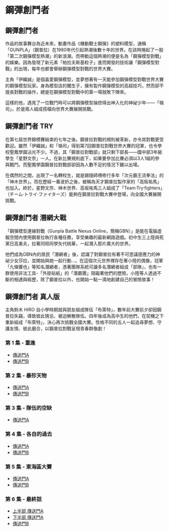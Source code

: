 # 鋼彈創鬥者

## 鋼彈創鬥者
  作品的故事舞台為近未來，動畫作品《機動戰士鋼彈》的塑料模型，通稱「GUNPLA」（鋼普拉）在1980年代引起熱潮後數十年的世界。在該時捲起了一股「第二次鋼彈模型熱潮」的新浪潮。而帶動這個熱潮的便是名為「鋼彈模型對戰」的娛樂。因為發現了新元素「帕拉夫斯基粒子」進而開發的技術讓「鋼彈模型對戰」的出現，每年也都會舉辦鋼彈模型對戰的世界大賽。

  主角「伊織誠」是個喜愛鋼彈模型，並夢想著有一天能參加鋼彈模型對戰世界大賽的鋼彈模型玩家。身為模型店的獨生子，擁有製作鋼彈模型的高超技巧，然而卻不擅長對戰的操作，總是在鋼彈模型對戰中的第一場就敗下陣來。

  這樣的他，遇見了一位戰鬥時可以將鋼彈模型操控得出神入化的神祕少年——「嶺司」，於是兩人組成搭檔向世界大賽展開挑戰。

## 鋼彈創鬥者 TRY
  在第七屆世界錦標賽結束的七年之後。鋼普拉對戰的規則被革新，亦令其對戰更受歡迎。雖然「伊織誠」和「嶺司」得到第7回鋼普拉對戰世界大賽的冠軍，也令學校聖鳳學園沾光不少。不過，其「鋼普拉對戰部」就只剩下部長——國中部3年級學生「星野文奈」一人。在新比賽規則底下，如果要參加比賽必須以3人1組的參與戰鬥。而聖鳳學園鋼普拉對戰部卻因為人數不足的情況下難以出場。

  在偶然的之間，出現了一名轉校生，就是跟隨師傅修行多年「次元霸王流拳法」的「神木世界」。而在歷經一番波折之後，被稱為天才鋼普拉製作家的「高阪祐馬」也加入。終於，星野文奈、神木世界、高坂祐馬三人組成了「Team·Try·fighters」（チーム‧トライ‧ファイターズ）能夠在鋼普拉對戰大賽中登場，向全國大賽展開挑戰。

## 鋼彈創鬥者 潛網大戰
  「鋼彈模型連線對戰（Gunpla Battle Nexus Online，簡稱GBN）」是能在電腦虛擬空間內使用鋼普拉執行各種任務，享受樂趣的最新網路遊戲。初中生三上陸與死黨日高勇夫，拉著同班同學矢代桃華，一起潛入那片廣大的世界。

  他們成為GBN內的居民「潛網者」後，認識了對鋼普拉有著不可思議感應力的神祕少女莎拉，並開始與她一起行動…。在這個次元世界裡存在著小陸的偶像，冠軍「九條響也」等知名潛網者，憑著團隊系統可讓多名潛網者組成「部隊」，也有一群使用非法工具-「外掛貼紙」的「潛霸團」阻礙著他們的歷險。小陸等人透過不斷的相遇與經歷，除了鋼普拉以外，也開始一點一滴地創建自己的冒險故事！

## 鋼彈創鬥者 真人版
  主角鈴木 HIRO 自小學時期就與朋友組成隊伍「布萊特」，數年前大賽前夕卻因鋼普拉失竊，導致彼此猜忌、被迫解散隊伍。四年後成為高中生的他們，在契機之下重新組成「布萊特」，決心再次挑戰全國大賽。性格不同的五人一起追尋夢想、守護友情、彼此磨合，以鋼普拉對戰呈現青春群像劇！



  ### 第 1 集 - 重逢
  - [傳送門A](https://www.bilibili.com/video/BV1Ti4y1f7He)
  - [傳送門B](https://www.bilibili.com/video/BV1s44y1E7sc)

  ### 第 2 集 - 暴殄天物
  - [傳送門A](https://www.bilibili.com/video/BV1c34y1C7MU)
  - [傳送門B](https://www.bilibili.com/video/BV16P4y1J7JY)

  ### 第 3 集 - 隊伍的空缺
  - [傳送門A](https://www.bilibili.com/video/BV1D3411j7RQ)

  ### 第 4 集 - 各自的過去
  - [傳送門A](https://www.bilibili.com/video/BV1y341177wu)
  - [傳送門B]()

  ### 第 5 集 - 東海區大賽
  - [傳送門A](https://www.bilibili.com/video/BV1VP4y1w7AD)
  - [傳送門B]()

  ### 第 6 集 - 最終話
  - [上半部 傳送門A](https://www.bilibili.com/video/BV1cT4y197bs)
  - [下半部 傳送門A](https://www.bilibili.com/video/BV1iU4y1Z77A)
  - [傳送門B]()
